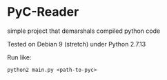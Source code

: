 # PyC-Reader
simple project that demarshals compiled python code

Tested on Debian 9 (stretch) under Python 2.7.13

Run like:

`python2 main.py <path-to-pyc>`
